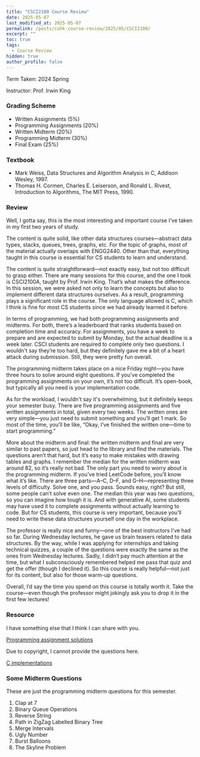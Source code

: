 ```yaml
---
title: "CSCI2100 Course Review"
date: 2025-05-07
last_modified_at: 2025-05-07
permalink: /posts/cuhk-course-review/2025/05/CSCI2100/
excerpt: ""
toc: true
tags:
  - Course Review
hidden: true
author_profile: false
---
```


Term Taken: 2024 Spring

Instructor: Prof. Irwin King

### Grading Scheme
* Written Assignments (5%)
* Programming Assignments (20%)
* Written Midterm (20%)
* Programming Midterm (30%)
* Final Exam (25%)

### Textbook
* Mark Weiss, Data Structures and Algorithm Analysis in C, Addison Wesley, 1997.
* Thomas H. Cormen, Charles E. Leiserson, and Ronald L. Rivest, Introduction to Algorithms, The MIT Press, 1990.

### Review
Well, I gotta say, this is the most interesting and important course I've taken in my first two years of study.

The content is quite solid, like other data structures courses—abstract data types, stacks, queues, trees, graphs, etc. For the topic of graphs, most of the material actually overlaps with ENGG2440. Other than that, everything taught in this course is essential for CS students to learn and understand.

The content is quite straightforward—not exactly easy, but not too difficult to grasp either. There are many sessions for this course, and the one I took is CSCI2100A, taught by Prof. Irwin King. That’s what makes the difference. In this session, we were asked not only to learn the concepts but also to implement different data structures ourselves. As a result, programming plays a significant role in the course. The only language allowed is C, which I think is fine for most CS students since we had already learned it before.

In terms of programming, we had both programming assignments and midterms. For both, there’s a leaderboard that ranks students based on completion time and accuracy. For assignments, you have a week to prepare and are expected to submit by Monday, but the actual deadline is a week later. CSCI students are required to complete only two questions. I wouldn’t say they’re too hard, but they definitely gave me a bit of a heart attack during submission. Still, they were pretty fun overall.

The programming midterm takes place on a nice Friday night—you have three hours to solve around eight questions. If you’ve completed the programming assignments on your own, it’s not too difficult. It’s open-book, but typically all you need is your implementation code.

As for the workload, I wouldn't say it's overwhelming, but it definitely keeps your semester busy. There are five programming assignments and five written assignments in total, given every two weeks. The written ones are very simple—you just need to submit something and you’ll get 1 mark. So most of the time, you’ll be like, “Okay, I’ve finished the written one—time to start programming.”

More about the midterm and final: the written midterm and final are very similar to past papers, so just head to the library and find the materials. The questions aren’t that hard, but it’s easy to make mistakes with drawing tables and graphs. I remember the median for the written midterm was around 82, so it’s really not bad. The only part you need to worry about is the programming midterm. If you’ve tried LeetCode before, you’ll know what it’s like. There are three parts—A–C, D–F, and G–H—representing three levels of difficulty. Solve one, and you pass. Sounds easy, right? But still, some people can’t solve even one. The median this year was two questions, so you can imagine how tough it is. And with generative AI, some students may have used it to complete assignments without actually learning to code. But for CS students, this course is very important, because you’ll need to write these data structures yourself one day in the workplace.

The professor is really nice and funny—one of the best instructors I’ve had so far. During Wednesday lectures, he gave us brain teasers related to data structures. By the way, while I was applying for internships and taking technical quizzes, a couple of the questions were exactly the same as the ones from Wednesday lectures. Sadly, I didn’t pay much attention at the time, but what I subconsciously remembered helped me pass that quiz and get the offer (though I declined it). So this course is really helpful—not just for its content, but also for those warm-up questions.

Overall, I’d say the time you spend on this course is totally worth it. Take the course—even though the professor might jokingly ask you to drop it in the first few lectures!

### Resource
I have something else that I think I can share with you.

[Programming assignment solutions](https://github.com/dizzyryan/CUHK-CS-Notes/tree/main/CSCI2100/CSCI2100_Programming%20Assignment)

Due to copyright, I cannot provide the questions here.

[C implementations](https://github.com/dizzyryan/CUHK-CS-Notes/tree/main/CSCI2100/CSCI2100_Implementation)

### Some Midterm Questions
These are just the programming midterm questions for this semester.

1. Clap at 7
2. Binary Queue Operations
3. Reverse String
4. Path in ZigZag Labelled Binary Tree
5. Merge Intervals
6. Ugly Number
7. Burst Balloons
8. The Skyline Problem